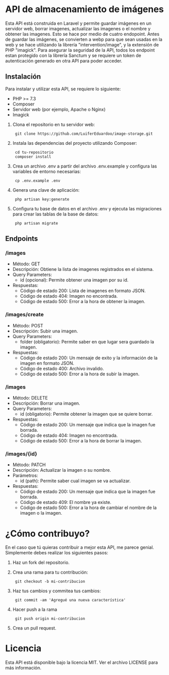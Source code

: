 # API de almacenamiento de imágenes

Esta API está construida en Laravel y permite guardar imágenes en un servidor web, borrar imagenes, actualizar las imagenes o el nombre y obtener las imagenes. Esto se hace por medio de cuatro endopoint.
Antes de guardar las imágenes, se convierten a webp para que sean usadas en la web y se hace utilizando la librería "intervention/image", y la extensión de PHP "imagick". Para asegurar la seguridad de la API, todos los endpoint estan protegido con la librería Sanctum y se requiere un token de autenticación generado en otra API para poder acceder.

## Instalación

Para instalar y utilizar esta API, se requiere lo siguiente:

- PHP >= 7.3
- Composer
- Servidor web (por ejemplo, Apache o Nginx)
- Imagick

1. Clona el repositorio en tu servidor web:

        git clone https://github.com/LuiferEduardoo/image-storage.git
        
        
2. Instala las dependencias del proyecto utilizando Composer:

        cd tu-repositorio
        composer install


3. Crea un archivo .env a partir del archivo .env.example y configura las variables de entorno necesarias:

        cp .env.example .env

4. Genera una clave de aplicación:

        php artisan key:generate


5. Configura tu base de datos en el archivo .env y ejecuta las migraciones para crear las tablas de la base de datos:

        php artisan migrate


## Endpoints

### /images
- Método: GET
- Descripción: Obtiene la lista de imagenes registrados en el sistema.
- Query Parameters:
  - id (opcional): Permite obtener una imagen por su id.
- Respuestas:
  - Código de estado 200: Lista de imagenes en formato JSON.
  - Código de estado 404: Imagen no encontrada.
  - Código de estado 500: Error a la hora de obtener la imagen.

### /images/create
- Método: POST
- Descripción: Subir una imagen.
- Query Parameters:
  - folder (obligatorio): Permite saber en que lugar sera guardado la imagen.
- Respuestas:
  - Código de estado 200: Un mensaje de exito y la información de la imagen en formato JSON.
  - Código de estado 400: Archivo invalido.
  - Código de estado 500: Error a la hora de subir la imagen.

### /images
- Método: DELETE
- Descripción: Borrar una imagen.
- Query Parameters:
  - id (obligatorio): Permite obtener la imagen que se quiere borrar.
- Respuestas:
  - Código de estado 200: Un mensaje que indica que la imagen fue borrada.
  - Código de estado 404: Imagen no encontrada.
  - Código de estado 500: Error a la hora de borrar la imagen.

### /images/{id}
- Método: PATCH
- Descripción: Actualizar la imagen o su nombre.
- Parámetros:
  - id (path): Permite saber cual imagen se va actualizar.
- Respuestas:
  - Código de estado 200: Un mensaje que indica que la imagen fue borrada.
  - Código de estado 409: El nombre ya existe.
  - Código de estado 500: Error a la hora de cambiar el nombre de la imagen o la imagen.

# ¿Cómo contribuyo?  

En el caso que tú quieras contribuir a mejor esta API, me parece genial. Simplemente debes realizar los siguientes pasos: 

1. Haz un fork del repositorio.
2. Crea una rama para tu contribución: 

        git checkout -b mi-contribucion
4. Haz tus cambios y commitea tus cambios: 

        git commit -am 'Agregué una nueva característica'
6. Hacer push a la rama 

        git push origin mi-contribucion
8. Crea un pull request.


# Licencia

Esta API está disponible bajo la licencia MIT. Ver el archivo LICENSE para más información.

